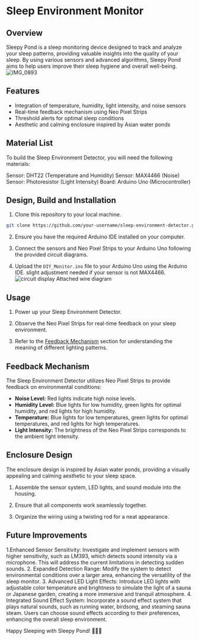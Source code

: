 # Sleep Environment Monitor

## Overview

Sleepy Pond is a sleep monitoring device designed to track and analyze your sleep patterns, providing valuable insights into the quality of your sleep. By using various sensors and advanced algorithms, Sleepy Pond aims to help users improve their sleep hygiene and overall well-being.
![IMG_0893](https://github.com/ucfninf/Sleepy-Pond/assets/146268411/b3a43c27-afd1-41b5-9c3e-3a8f9146c1a9)

## Features

- Integration of temperature, humidity, light intensity, and noise sensors
- Real-time feedback mechanism using Neo Pixel Strips
- Threshold alerts for optimal sleep conditions
- Aesthetic and calming enclosure inspired by Asian water ponds
  
## Material List
To build the Sleep Environment Detector, you will need the following materials:

Sensor: DHT22 (Temperature and Humidity)
Sensor: MAX4466 (Noise)
Sensor: Photoresistor (Light Intensity)
Board: Arduino Uno (Microcontroller)

## Design, Build and Installation

1. Clone this repository to your local machine.

```bash
git clone https://github.com/your-username/sleep-environment-detector.git
```

2. Ensure you have the required Arduino IDE installed on your computer.

3. Connect the sensors and Neo Pixel Strips to your Arduino Uno following the provided circuit diagrams.

4. Upload the `DIY_Monitor.ino` file to your Arduino Uno using the Arduino IDE. slight adjustment needed if your sensor is not MAX4466.
   ![circuit display](https://github.com/ucfninf/Sleepy-Pond/assets/146268411/93cda25c-6b24-444a-8331-b72fac1f32a4)
Attached wire diagram

## Usage

1. Power up your Sleep Environment Detector.

2. Observe the Neo Pixel Strips for real-time feedback on your sleep environment.

3. Refer to the [Feedback Mechanism](#feedback-mechanism) section for understanding the meaning of different lighting patterns.

## Feedback Mechanism

The Sleep Environment Detector utilizes Neo Pixel Strips to provide feedback on environmental conditions:

- **Noise Level:** Red lights indicate high noise levels.
- **Humidity Level:** Blue lights for low humidity, green lights for optimal humidity, and red lights for high humidity.
- **Temperature:** Blue lights for low temperatures, green lights for optimal temperatures, and red lights for high temperatures.
- **Light Intensity:** The brightness of the Neo Pixel Strips corresponds to the ambient light intensity.

## Enclosure Design

The enclosure design is inspired by Asian water ponds, providing a visually appealing and calming aesthetic to your sleep space.

1. Assemble the sensor system, LED lights, and sound module into the housing.

2. Ensure that all components work seamlessly together.

3. Organize the wiring using a twisting rod for a neat appearance.

## Future Improvements

1.Enhanced Sensor Sensitivity: Investigate and implement sensors with higher sensitivity, such as LM393, which detects sound intensity via a microphone. This will address the current limitations in detecting sudden sounds.
2. Expanded Detection Range: Modify the system to detect environmental conditions over a larger area, enhancing the versatility of the sleep monitor.
3. Advanced LED Light Effects: Introduce LED lights with adjustable color temperature and brightness to simulate the light of a sauna or Japanese garden, creating a more immersive and tranquil atmosphere.
4. Integrated Sound Effect System: Incorporate a sound effect system that plays natural sounds, such as running water, birdsong, and steaming sauna steam. Users can choose sound effects according to their preferences, enhancing the overall sleep environment.


Happy Sleeping with Sleepy Pond! 🌙💤✨
